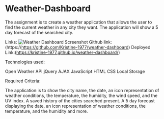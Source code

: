# Weather-Dashboard

The assignment is to create a weather application that allows the user to find the current weather in any city they want. The application will show a 5 day forecast of the searched city.

Links:
<img src="./Assets/Images/Weather Dashboard Screenshot.png" alt="Weather Dashboard Screenshot">
Github link: (https://https://github.com/Kristine-1977/weather-dashboard)
Deployed Link:(https://kristine-1977.github.io/weather-dashboard/)

Technologies used:

Open Weather API
jQuery
AJAX
JavaScript
HTML
CSS
Local Storage

Required Criteria:

The application is to show the city name, the date, an icon representation of weather conditions, the temperature, the humidity, the wind speed, and the UV index.
A saved history of the cities searched present.
A 5 day forecast displaying the date, an icon representation of weather conditions, the temperature, and the humidity and more.
